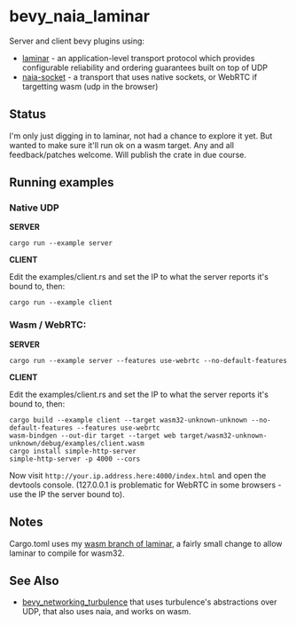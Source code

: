 # bevy_naia_laminar

Server and client bevy plugins using:

* [laminar](https://github.com/amethyst/laminar) - an application-level transport protocol which provides configurable reliability and ordering guarantees built on top of UDP
* [naia-socket](https://github.com/naia-rs/naia-socket) - a transport that uses native sockets, or WebRTC if targetting wasm (udp in the browser)

## Status

I'm only just digging in to laminar, not had a chance to explore it yet. But wanted to make sure it'll run ok on a wasm target. Any and all feedback/patches welcome. Will publish the crate in due course.

## Running examples

### Native UDP

**SERVER**

```
cargo run --example server
```

**CLIENT**

Edit the examples/client.rs and set the IP to what the server reports it's bound to, then:

```
cargo run --example client
```

### Wasm / WebRTC:

**SERVER**

```
cargo run --example server --features use-webrtc --no-default-features
```

**CLIENT**

Edit the examples/client.rs and set the IP to what the server reports it's bound to, then:

```
cargo build --example client --target wasm32-unknown-unknown --no-default-features --features use-webrtc
wasm-bindgen --out-dir target --target web target/wasm32-unknown-unknown/debug/examples/client.wasm
cargo install simple-http-server
simple-http-server -p 4000 --cors
```

Now visit `http://your.ip.address.here:4000/index.html` and open the devtools console. (127.0.0.1 is problematic for WebRTC in some browsers - use the IP the server bound to).


## Notes

Cargo.toml uses my [wasm branch of laminar](https://github.com/RJ/laminar/tree/wasm), a fairly small change to allow laminar to compile for wasm32.

## See Also

* [bevy_networking_turbulence](https://github.com/smokku/bevy_networking_turbulence) that uses turbulence's abstractions over UDP, that also uses naia, and works on wasm.

